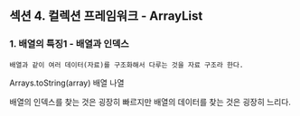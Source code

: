 ## 섹션 4. 컬렉션 프레임워크 - ArrayList

### 1. 배열의 특징1 - 배열과 인덱스
`배열과 같이 여러 데이터(자료)를 구조화해서 다루는 것을 자료 구조라 한다.`


Arrays.toString(array)
배열 나열

배열의 인덱스를 찾는 것은 굉장히 빠르지만 배열의 데이터를 찾는 것은 굉장히 느리다.

